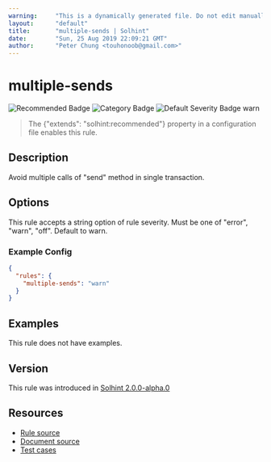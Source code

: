 ```yaml
---
warning:     "This is a dynamically generated file. Do not edit manually."
layout:      "default"
title:       "multiple-sends | Solhint"
date:        "Sun, 25 Aug 2019 22:09:21 GMT"
author:      "Peter Chung <touhonoob@gmail.com>"
---
```


# multiple-sends
![Recommended Badge](https://img.shields.io/badge/-Recommended-brightgreen)
![Category Badge](https://img.shields.io/badge/-Security%20Rules-informational)
![Default Severity Badge warn](https://img.shields.io/badge/Default%20Severity-warn-yellow)
> The {"extends": "solhint:recommended"} property in a configuration file enables this rule.


## Description
Avoid multiple calls of "send" method in single transaction.

## Options
This rule accepts a string option of rule severity. Must be one of "error", "warn", "off". Default to warn.

### Example Config
```json
{
  "rules": {
    "multiple-sends": "warn"
  }
}
```


## Examples
This rule does not have examples.

## Version
This rule was introduced in [Solhint 2.0.0-alpha.0](https://github.com/protofire/solhint/tree/v2.0.0-alpha.0)

## Resources
- [Rule source](https://github.com/protofire/solhint/tree/master/lib/rules/security/multiple-sends.js)
- [Document source](https://github.com/protofire/solhint/tree/master/docs/rules/security/multiple-sends.md)
- [Test cases](https://github.com/protofire/solhint/tree/master/test/rules/security/multiple-sends.js)
